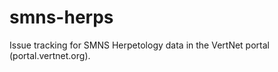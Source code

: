 smns-herps
==========

Issue tracking for SMNS Herpetology data in the VertNet portal (portal.vertnet.org).
